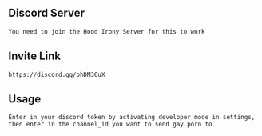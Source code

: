 

## Discord Server

`You need to join the Hood Irony Server for this to work`

## Invite Link

`https://discord.gg/bhDM36uX`

## Usage

`Enter in your discord token by activating developer mode in settings, then enter in the channel_id you want to send gay porn to`
